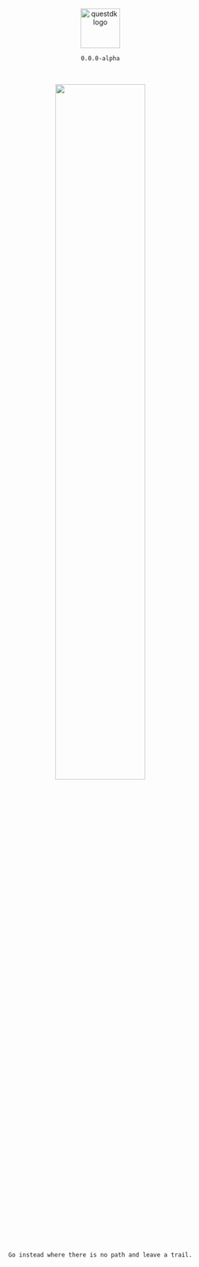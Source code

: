 <br/>

<p align="center">
  <a href="https://rabbithole.gg/#">
      <picture>
        <source media="(prefers-color-scheme: dark)" srcset="https://github.com/rabbitholegg/questdk/assets/2935356/8bca331c-4c88-4084-98ce-35c547cfcc4d">
        <img alt="questdk logo" src="https://github.com/rabbitholegg/questdk/assets/2935356/48ca4d95-3e4a-40ae-b3a7-a02f42a14ad4" width="auto" height="80">
      </picture>
  </a>
</p>

<p align="center">
  <code> 0.0.0-alpha </code>
</p>

<br/>

<p align="center">
      <picture>
        <img src="https://github.com/rabbitholegg/questdk/assets/2935356/c7e21457-7a7a-4ec8-af26-7f8a6bb8726e" width="60%">
      </picture>
<br />
<br />
<code>Go instead where there is no path and leave a trail.</code>
</p>
<br/>

